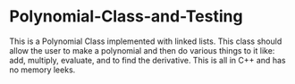# Polynomial-Class-and-Testing
This is a Polynomial Class implemented with linked lists.
This class should allow the user to make a polynomial and then do various things to it like: add, multiply, evaluate, and to find the derivative.  This is all in C++ and has no memory leeks.
